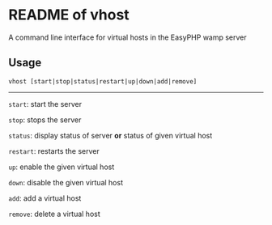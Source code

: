 # README of vhost

A command line interface for virtual hosts in the EasyPHP wamp server

## Usage

    vhost [start|stop|status|restart|up|down|add|remove]
---
`start`: start the server

`stop`: stops the server

`status`: display status of server **or** status of given virtual host

`restart`: restarts the server

`up`: enable the given virtual host

`down`: disable the given virtual host

`add`: add a virtual host

`remove`: delete a virtual host
